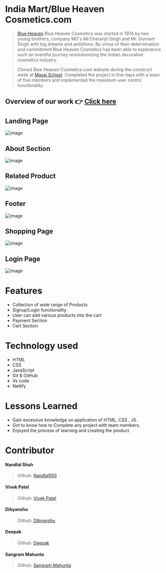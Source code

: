 # India Mart/Blue Heaven Cosmetics.com

> [Blue Heaven](https://www.indiamart.com/blueheavencosmetics/) Blue Heaven Cosmetics was started in 1974 by two young brothers, company MD's Mr.Charanjit Singh and Mr. Gurnam Singh with big dreams and ambitions.
By virtue of their determination and commitment Blue Heaven Cosmetics has been able to experience such an eventful journey revolutionizing the Indian decorative cosmetics industry.

> Cloned Blue Heaven Cosmetics.com website during the construct week at [Masai School](https://masaischool.com/). Completed the project in five days with a team of five members and implemented the maximum user centric functionality.

## Overview of our work 👉 [Click here](https://coruscating-salmiakki-76b680.netlify.app/)


## Landing Page 

![image](https://www.linkpicture.com/q/Screenshot_20221222_002433.png)

## About Section
![image](https://www.linkpicture.com/q/Screenshot_20221222_002504.png)

## Related Product
![image](https://www.linkpicture.com/q/Screenshot_20221222_003551.png)

## Footer
![image](https://www.linkpicture.com/q/Screenshot_20221222_003521.png)

## Shopping Page
![image](https://i.postimg.cc/Kc02kFF7/Screenshot-20221222-002623.png)

## Login Page
![image](https://i.postimg.cc/zBWkmqjs/Screenshot-20221222-002718.png)

# Features

- Collection of wide range of Products
- Signup/Login functionality
- User can add various products into the cart
- Payment Section
- Cart Section 

# Technology used 

- HTML
- CSS
- JavaScript
- Git & GitHub
- Vs code
- Netlify 

# Lessons Learned

- Gain excessive knowledge on application of HTML, CSS , JS.
- Got to know how to Complete any project with team members.
- Enjoyed the process of learning and creating the product.


# Contributor
#### Nandlal Shah
> Github: [Nandlal955](https://github.com/NandlalShah955) 

#### Vivek Patel
> Github: [Vivek Patel](https://github.com/svivekpatel) 

#### Dibyanshu
> Github: [Dibyanshu](https://github.com/sdibyanshu) 

#### Deepak
> Github: [Deepak](https://github.com/dips2022) 

#### Sangram Mahunta
> Github: [Sangram Mahunta](https://github.com/Sangram150800) 


